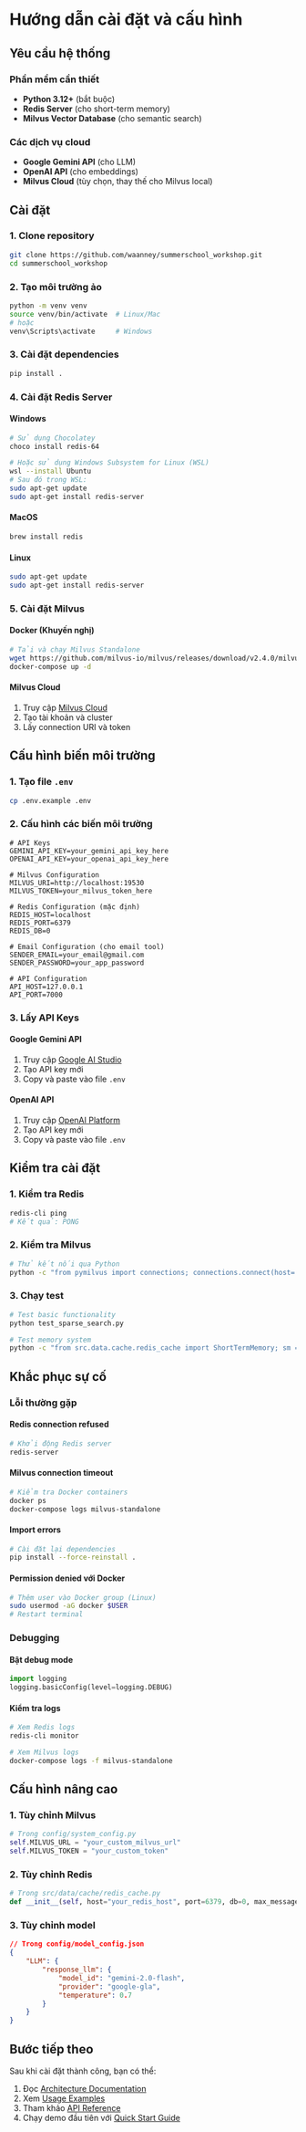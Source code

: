 # Hướng dẫn cài đặt và cấu hình

## Yêu cầu hệ thống

### Phần mềm cần thiết
- **Python 3.12+** (bắt buộc)
- **Redis Server** (cho short-term memory)
- **Milvus Vector Database** (cho semantic search)

### Các dịch vụ cloud
- **Google Gemini API** (cho LLM)
- **OpenAI API** (cho embeddings)
- **Milvus Cloud** (tùy chọn, thay thế cho Milvus local)

## Cài đặt

### 1. Clone repository
```bash
git clone https://github.com/waanney/summerschool_workshop.git
cd summerschool_workshop
```

### 2. Tạo môi trường ảo
```bash
python -m venv venv
source venv/bin/activate  # Linux/Mac
# hoặc
venv\Scripts\activate     # Windows
```

### 3. Cài đặt dependencies
```bash
pip install .
```

### 4. Cài đặt Redis Server

#### Windows
```bash
# Sử dụng Chocolatey
choco install redis-64

# Hoặc sử dụng Windows Subsystem for Linux (WSL)
wsl --install Ubuntu
# Sau đó trong WSL:
sudo apt-get update
sudo apt-get install redis-server
```

#### MacOS
```bash
brew install redis
```

#### Linux
```bash
sudo apt-get update
sudo apt-get install redis-server
```

### 5. Cài đặt Milvus

#### Docker (Khuyến nghị)
```bash
# Tải và chạy Milvus Standalone
wget https://github.com/milvus-io/milvus/releases/download/v2.4.0/milvus-standalone-docker-compose.yml -O docker-compose.yml
docker-compose up -d
```

#### Milvus Cloud
1. Truy cập [Milvus Cloud](https://cloud.milvus.io/)
2. Tạo tài khoản và cluster
3. Lấy connection URI và token

## Cấu hình biến môi trường

### 1. Tạo file `.env`
```bash
cp .env.example .env
```

### 2. Cấu hình các biến môi trường
```env
# API Keys
GEMINI_API_KEY=your_gemini_api_key_here
OPENAI_API_KEY=your_openai_api_key_here

# Milvus Configuration
MILVUS_URI=http://localhost:19530
MILVUS_TOKEN=your_milvus_token_here

# Redis Configuration (mặc định)
REDIS_HOST=localhost
REDIS_PORT=6379
REDIS_DB=0

# Email Configuration (cho email tool)
SENDER_EMAIL=your_email@gmail.com
SENDER_PASSWORD=your_app_password

# API Configuration
API_HOST=127.0.0.1
API_PORT=7000
```

### 3. Lấy API Keys

#### Google Gemini API
1. Truy cập [Google AI Studio](https://makersuite.google.com/app/apikey)
2. Tạo API key mới
3. Copy và paste vào file `.env`

#### OpenAI API
1. Truy cập [OpenAI Platform](https://platform.openai.com/api-keys)
2. Tạo API key mới
3. Copy và paste vào file `.env`

## Kiểm tra cài đặt

### 1. Kiểm tra Redis
```bash
redis-cli ping
# Kết quả: PONG
```

### 2. Kiểm tra Milvus
```bash
# Thử kết nối qua Python
python -c "from pymilvus import connections; connections.connect(host='localhost', port='19530'); print('Milvus connected successfully')"
```

### 3. Chạy test
```bash
# Test basic functionality
python test_sparse_search.py

# Test memory system
python -c "from src.data.cache.redis_cache import ShortTermMemory; sm = ShortTermMemory(); print('Memory system working')"
```

## Khắc phục sự cố

### Lỗi thường gặp

#### Redis connection refused
```bash
# Khởi động Redis server
redis-server
```

#### Milvus connection timeout
```bash
# Kiểm tra Docker containers
docker ps
docker-compose logs milvus-standalone
```

#### Import errors
```bash
# Cài đặt lại dependencies
pip install --force-reinstall .
```

#### Permission denied với Docker
```bash
# Thêm user vào Docker group (Linux)
sudo usermod -aG docker $USER
# Restart terminal
```

### Debugging

#### Bật debug mode
```python
import logging
logging.basicConfig(level=logging.DEBUG)
```

#### Kiểm tra logs
```bash
# Xem Redis logs
redis-cli monitor

# Xem Milvus logs
docker-compose logs -f milvus-standalone
```

## Cấu hình nâng cao

### 1. Tùy chỉnh Milvus
```python
# Trong config/system_config.py
self.MILVUS_URL = "your_custom_milvus_url"
self.MILVUS_TOKEN = "your_custom_token"
```

### 2. Tùy chỉnh Redis
```python
# Trong src/data/cache/redis_cache.py
def __init__(self, host="your_redis_host", port=6379, db=0, max_messages=15):
```

### 3. Tùy chỉnh model
```json
// Trong config/model_config.json
{
    "LLM": {
        "response_llm": {
            "model_id": "gemini-2.0-flash",
            "provider": "google-gla",
            "temperature": 0.7
        }
    }
}
```

## Bước tiếp theo

Sau khi cài đặt thành công, bạn có thể:
1. Đọc [Architecture Documentation](architecture.md)
2. Xem [Usage Examples](usage.md)
3. Tham khảo [API Reference](api.md)
4. Chạy demo đầu tiên với [Quick Start Guide](quickstart.md)
